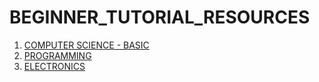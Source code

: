 # BEGINNER_TUTORIAL_RESOURCES

1. [COMPUTER SCIENCE - BASIC](CSB.md)
2. [PROGRAMMING](P.md)
3. [ELECTRONICS](E.md)
